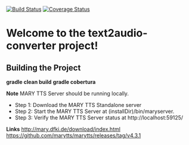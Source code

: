 
[![Build Status][1]][2]
[![Coverage Status][3]][4]

# Welcome to the text2audio-converter project!

## Building the Project
**gradle clean build**
**gradle cobertura**

 **Note** MARY TTS Server should be running locally.
 * Step 1: Download the MARY TTS Standalone server</li>
 * Step 2: Start the MARY TTS Server at (installDir)/bin/maryserver.
 * Step 3: Verify the MARY TTS Server status at http://localhost:59125/</li>
 
 **Links**
 http://mary.dfki.de/download/index.html
 https://github.com/marytts/marytts/releases/tag/v4.3.1


[1]: https://secure.travis-ci.org/SwaroopG/text2audio-converter.png
[2]: http://www.travis-ci.org/SwaroopG/text2audio-converter

[3]: https://coveralls.io/repos/SwaroopG/text2audio-converter/badge.svg
[4]: https://coveralls.io/r/SwaroopG/text2audio-converter